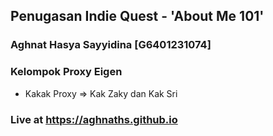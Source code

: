 ## Penugasan Indie Quest - 'About Me 101'
### Aghnat Hasya Sayyidina [G6401231074]
### Kelompok Proxy Eigen
- Kakak Proxy  => Kak Zaky dan Kak Sri

### Live at https://aghnaths.github.io
